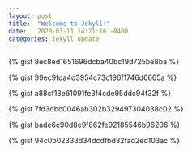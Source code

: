 ```yaml
---
layout: post
title:  "Welcome to Jekyll!"
date:   2020-03-11 14:21:16 -0400
categories: jekyll update
---
```



{% gist 8ec8ed1651696dcba40bc19d725be8ba %}





{% gist 99ec9fda4d3954c73c196f1746d6665a %}


{% gist a88cf13e61091fe3f4cde95ddc94f32f %}


{% gist 7fd3dbc0046ab302b329497304038c02 %}


{% gist bade6c90d8e9f862fe92185546b96206 %}


{% gist 94c0b02333d34dcdfbd32fad2ed103ac %}
